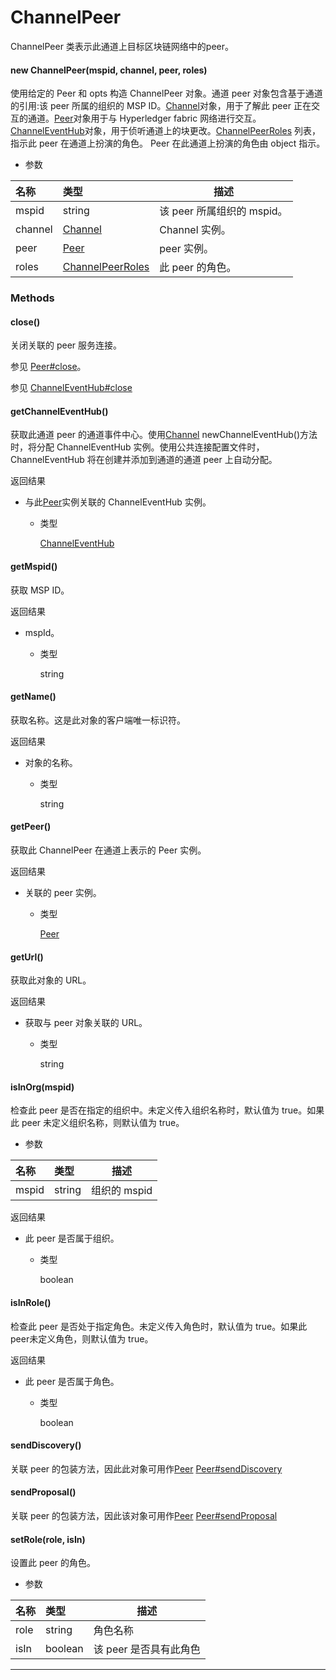 # ChannelPeer

ChannelPeer 类表示此通道上目标区块链网络中的peer。

#### new ChannelPeer(mspid, channel, peer, roles)

使用给定的 Peer 和 opts 构造 ChannelPeer 对象。通道 peer 对象包含基于通道的引用:该 peer 所属的组织的 MSP ID。[Channel](https://hyperledger.github.io/fabric-sdk-node/release-1.4/Channel.html)对象，用于了解此 peer 正在交互的通道。[Peer](https://hyperledger.github.io/fabric-sdk-node/release-1.4/Peer.html)对象用于与 Hyperledger fabric 网络进行交互。 [ChannelEventHub](https://hyperledger.github.io/fabric-sdk-node/release-1.4/ChannelEventHub.html)对象，用于侦听通道上的块更改。[ChannelPeerRoles](https://hyperledger.github.io/fabric-sdk-node/release-1.4/global.html#ChannelPeerRoles) 列表，指示此 peer 在通道上扮演的角色。 Peer 在此通道上扮演的角色由 object 指示。

- 参数

| 名称    | 类型                                                                                                       | 描述                       |
| :------ | :--------------------------------------------------------------------------------------------------------- | -------------------------- |
| mspid   | string                                                                                                     | 该 peer 所属组织的 mspid。 |
| channel | [Channel](https://hyperledger.github.io/fabric-sdk-node/release-1.4/Channel.html)                          | Channel 实例。             |
| peer    | [Peer](https://hyperledger.github.io/fabric-sdk-node/release-1.4/Peer.html)                                | peer 实例。                |
| roles   | [ChannelPeerRoles](https://hyperledger.github.io/fabric-sdk-node/release-1.4/global.html#ChannelPeerRoles) | 此 peer 的角色。           |

### Methods

#### close()

关闭关联的 peer 服务连接。

参见 [Peer#close](https://hyperledger.github.io/fabric-sdk-node/release-1.4/Peer.html#close)。

参见 [ChannelEventHub#close](https://hyperledger.github.io/fabric-sdk-node/release-1.4/ChannelEventHub.html#close)

#### getChannelEventHub()

获取此通道 peer 的通道事件中心。使用[Channel](https://hyperledger.github.io/fabric-sdk-node/release-1.4/Channel.html) newChannelEventHub()方法时，将分配 ChannelEventHub 实例。使用公共连接配置文件时，ChannelEventHub 将在创建并添加到通道的通道 peer 上自动分配。

返回结果

- 与此[Peer](https://hyperledger.github.io/fabric-sdk-node/release-1.4/Peer.html)实例关联的 ChannelEventHub 实例。

  - 类型

    [ChannelEventHub](https://hyperledger.github.io/fabric-sdk-node/release-1.4/ChannelEventHub.html)

#### getMspid()

获取 MSP ID。

返回结果

- mspId。

  - 类型

    string

#### getName()

获取名称。这是此对象的客户端唯一标识符。

返回结果

- 对象的名称。

  - 类型

    string

#### getPeer()

获取此 ChannelPeer 在通道上表示的 Peer 实例。

返回结果

- 关联的 peer 实例。

  - 类型

    [Peer](https://hyperledger.github.io/fabric-sdk-node/release-1.4/Peer.html)

#### getUrl()

获取此对象的 URL。

返回结果

- 获取与 peer 对象关联的 URL。

  - 类型

    string

#### isInOrg(mspid)

检查此 peer 是否在指定的组织中。未定义传入组织名称时，默认值为 true。如果此 peer 未定义组织名称，则默认值为 true。

- 参数

| 名称  | 类型   | 描述         |
| :---- | :----- | ------------ |
| mspid | string | 组织的 mspid |

返回结果

- 此 peer 是否属于组织。

  - 类型

    boolean

#### isInRole()

检查此 peer 是否处于指定角色。未定义传入角色时，默认值为 true。如果此peer未定义角色，则默认值为 true。

返回结果

- 此 peer 是否属于角色。

  - 类型

    boolean

#### sendDiscovery()

关联 peer 的包装方法，因此此对象可用作[Peer](https://hyperledger.github.io/fabric-sdk-node/release-1.4/Peer.html) [Peer#sendDiscovery](https://hyperledger.github.io/fabric-sdk-node/release-1.4/Peer.html#sendDiscovery)

#### sendProposal()

关联 peer 的包装方法，因此该对象可用作[Peer](https://hyperledger.github.io/fabric-sdk-node/release-1.4/Peer.html) [Peer#sendProposal](https://hyperledger.github.io/fabric-sdk-node/release-1.4/Peer.html#sendProposal)

#### setRole(role, isIn)

设置此 peer 的角色。

- 参数

| 名称 | 类型    | 描述                   |
| :--- | :------ | ---------------------- |
| role | string  | 角色名称               |
| isIn | boolean | 该 peer 是否具有此角色 |

---
